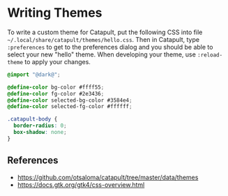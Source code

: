 Writing Themes
==============

To write a custom theme for Catapult, put the following CSS into file
`~/.local/share/catapult/themes/hello.css`. Then in Catapult, type
`:preferences` to get to the preferences dialog and you should be able
to select your new "hello" theme. When developing your theme, use
`:reload-theme` to apply your changes.

```css
@import "@dark@";

@define-color bg-color #ffff55;
@define-color fg-color #2e3436;
@define-color selected-bg-color #3584e4;
@define-color selected-fg-color #ffffff;

.catapult-body {
  border-radius: 0;
  box-shadow: none;
}
```

## References

* https://github.com/otsaloma/catapult/tree/master/data/themes
* https://docs.gtk.org/gtk4/css-overview.html
